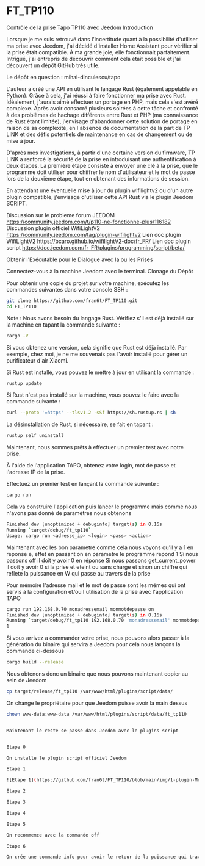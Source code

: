 # FT_TP110
Contrôle de la prise Tapo TP110 avec Jeedom
Introduction

Lorsque je me suis retrouvé dans l'incertitude quant à la possibilité d'utiliser ma prise avec Jeedom, j'ai décidé d'installer Home Assistant pour vérifier si la prise était compatible. À ma grande joie, elle fonctionnait parfaitement. Intrigué, j'ai entrepris de découvrir comment cela était possible et j'ai découvert un dépôt GitHub très utile.

Le dépôt en question : mihai-dinculescu/tapo

L'auteur a créé une API en utilisant le langage Rust (également appelable en Python). Grâce à cela, j'ai réussi à faire fonctionner ma prise avec Rust. Idéalement, j'aurais aimé effectuer un portage en PHP, mais cela s'est avéré complexe. Après avoir consacré plusieurs soirées à cette tâche et confronté à des problèmes de hachage différents entre Rust et PHP (ma connaissance de Rust étant limitée), j'envisage d'abandonner cette solution de portage en raison de sa complexité, en l'absence de documentation de la part de TP LINK et des défis potentiels de maintenance en cas de changement ou de mise à jour.

D'après mes investigations, à partir d'une certaine version du firmware, TP LINK a renforcé la sécurité de la prise en introduisant une authentification à deux étapes. La première étape consiste à envoyer une clé à la prise, que le programme doit utiliser pour chiffrer le nom d'utilisateur et le mot de passe lors de la deuxième étape, tout en obtenant des informations de session.

En attendant une éventuelle mise à jour du plugin wifilightv2 ou d'un autre plugin compatible, j'envisage d'utiliser cette API Rust via le plugin Jeedom SCRIPT.

Discussion sur le probleme forum JEEDOM https://community.jeedom.com/t/p110-ne-fonctionne-plus/116182
Discussion plugin officiel WifiLightV2 https://community.jeedom.com/tag/plugin-wifilightv2
Lien doc plugin WifiLightV2 https://bcaro.github.io/wifilightV2-doc/fr_FR/
Lien doc plugin script https://doc.jeedom.com/fr_FR/plugins/programming/script/beta/


Obtenir l'Exécutable pour le Dialogue avec la ou les Prises

Connectez-vous à la machine Jeedom avec le terminal.
Clonage du Dépôt

Pour obtenir une copie du projet sur votre machine, exécutez les commandes suivantes dans votre console SSH :

```bash
git clone https://github.com/fran6t/FT_TP110.git
cd FT_TP110
```

Note : Nous avons besoin du langage Rust. Vérifiez s'il est déjà installé sur la machine en tapant la commande suivante :

```bash
cargo -V
```

Si vous obtenez une version, cela signifie que Rust est déjà installé. Par exemple, chez moi, je ne me souvenais pas l'avoir installé pour gérer un purificateur d'air Xiaomi.

Si Rust est installé, vous pouvez le mettre à jour en utilisant la commande :

```bash
rustup update
```

Si Rust n'est pas installé sur la machine, vous pouvez le faire avec la commande suivante :

```bash
curl --proto '=https' --tlsv1.2 -sSf https://sh.rustup.rs | sh
```

La désinstallation de Rust, si nécessaire, se fait en tapant :

```bash
rustup self uninstall
```

Maintenant, nous sommes prêts à effectuer un premier test avec notre prise.

À l'aide de l'application TAPO, obtenez votre login, mot de passe et l'adresse IP de la prise.

Effectuez un premier test en lançant la commande suivante :

```bash
cargo run
```

Cela va construire l'application puis lancer le programme mais comme nous n'avons pas donné de paramètres nous obtenons 

```bash
Finished dev [unoptimized + debuginfo] target(s) in 0.16s
Running `target/debug/ft_tp110`
Usage: cargo run <adresse_ip> <login> <pass> <action>
```

Maintenant avec les bon parametre comme cela nous voyons qu'il y a 1 en reponse e, effet en passant on en parametre le programme repond 1
Si nous passons off il doit y avoir 0 en réponse
Si nous passons get_current_power il doit y avoir 0 si la prise et eteint ou sans charge et sinon un chiffre qui reflete la puissance en W qui passe au travers de la prise

Pour mémoire l'adresse mail et le mot de passe sont les mêmes qui ont servis à la configuration et/ou l'utilisation de la prise avec l'application TAPO 

```bash
cargo run 192.168.0.70 monadressemail monmotdepasse on
Finished dev [unoptimized + debuginfo] target(s) in 0.16s
Running `target/debug/ft_tp110 192.168.0.70 'monadressemail' monmotdepasse on`
1

```

Si vous arrivez a commander votre prise, nous pouvons alors passer à la génération du binaire qui servira a Jeedom 
pour cela nous lançons la commande ci-dessous 

```bash
cargo build --release
```

Nous obtenons donc un binaire que nous pouvons maintenant copier au sein de Jeedom 

```bash
cp target/release/ft_tp110 /var/www/html/plugins/script/data/
```

On change le propriétaire pour que Jeedom puisse avoir la main dessus
```bash
chown www-data:www-data /var/www/html/plugins/script/data/ft_tp110


Maintenant le reste se passe dans Jeedom avec le plugins script


Etape 0

On installe le plugin script officiel Jeedom

Etape 1

![Etape 1](https://github.com/fran6t/FT_TP110/blob/main/img/1-plugin-Mes-Scripts.png)

Etape 2

Etape 3

Etape 4

Etape 5

On recommemce avec la commande off

Etape 6

On crée une commande info pour avoir le retour de la puissance qui traverse la prise








